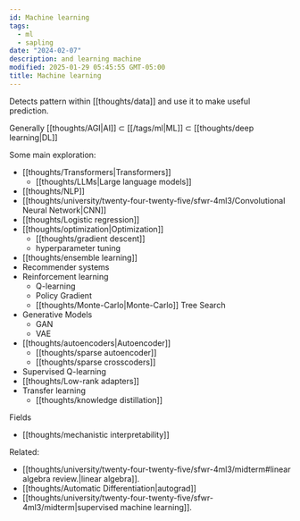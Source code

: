 ```yaml
---
id: Machine learning
tags:
  - ml
  - sapling
date: "2024-02-07"
description: and learning machine
modified: 2025-01-29 05:45:55 GMT-05:00
title: Machine learning
---
```


Detects pattern within [[thoughts/data]] and use it to make useful prediction.

Generally [[thoughts/AGI|AI]] $\subset$ [[/tags/ml|ML]] $\subset$ [[thoughts/deep learning|DL]]

Some main exploration:

- [[thoughts/Transformers|Transformers]]
  - [[thoughts/LLMs|Large language models]]
- [[thoughts/NLP]]
- [[thoughts/university/twenty-four-twenty-five/sfwr-4ml3/Convolutional Neural Network|CNN]]
- [[thoughts/Logistic regression]]
- [[thoughts/optimization|Optimization]]
  - [[thoughts/gradient descent]]
  - hyperparameter tuning
- [[thoughts/ensemble learning]]
- Recommender systems
- Reinforcement learning
  - Q-learning
  - Policy Gradient
  - [[thoughts/Monte-Carlo|Monte-Carlo]] Tree Search
- Generative Models
  - GAN
  - VAE
- [[thoughts/autoencoders|Autoencoder]]
  - [[thoughts/sparse autoencoder]]
  - [[thoughts/sparse crosscoders]]
- Supervised Q-learning
- [[thoughts/Low-rank adapters]]
- Transfer learning
  - [[thoughts/knowledge distillation]]

Fields

- [[thoughts/mechanistic interpretability]]

Related:

- [[thoughts/university/twenty-four-twenty-five/sfwr-4ml3/midterm#linear algebra review.|linear algebra]].
- [[thoughts/Automatic Differentiation|autograd]]
- [[thoughts/university/twenty-four-twenty-five/sfwr-4ml3/midterm|supervised machine learning]].
